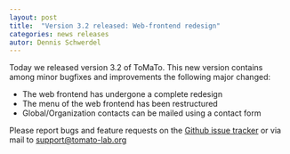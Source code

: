 ```yaml
---
layout: post
title:  "Version 3.2 released: Web-frontend redesign"
categories: news releases
autor: Dennis Schwerdel
---
```


Today we released version 3.2 of ToMaTo. This new version contains among minor bugfixes and improvements the following major changed:

* The web frontend has undergone a complete redesign
* The menu of the web frontend has been restructured
* Global/Organization contacts can be mailed using a contact form

Please report bugs and feature requests on the [Github issue tracker](http://github.org/GLab/ToMaTo/issues) or via mail to [support@tomato-lab.org](mailto:support@tomato-lab.org)